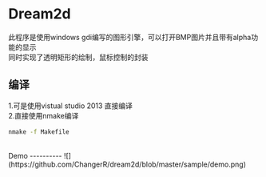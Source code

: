 Dream2d
========
此程序是使用windows gdi编写的图形引擎，可以打开BMP图片并且带有alpha功能的显示<BR>
同时实现了透明矩形的绘制，鼠标控制的封装<BR>

编译
--------
1.可是使用vistual studio 2013 直接编译<BR>
2.直接使用nmake编译
```Bash
nmake -f Makefile
```
<BR>
Demo
----------
![](https://github.com/ChangerR/dream2d/blob/master/sample/demo.png)  
